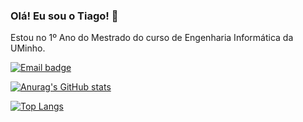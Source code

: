 ### Olá! Eu sou o Tiago! 👋

Estou no 1º Ano do Mestrado do curso de Engenharia Informática da UMinho.

[![Email badge](https://img.shields.io/badge/-Email-c71610?style=for-the-badge&logo=Gmail&logoColor=white)](mailto:ribeiro.tiago2001@gmail.com)

[![Anurag's GitHub stats](https://github-readme-stats-sigma-five.vercel.app/api?username=tiagoribeiro2001&show_icons=true&theme=dark&count_private=true)](https://github.com/anuraghazra/github-readme-stats)

[![Top Langs](https://github-readme-stats-sigma-five.vercel.app/api/top-langs/?username=tiagoribeiro2001&layout=compact&theme=dark)](https://github.com/anuraghazra/github-readme-stats)
